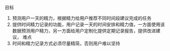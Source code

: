 目标
1. 预测用户一天的精力，根据精力给用户推荐不同时间段建议完成的任务
2. 提供时间精力记录的功能，用户记录一天的时间安排和精力值，一方面使用该数据预测用户精力，另一方面给用户定制化提供定期记录报告，提供改进建议，
难点
1. 时间和精力记录方式必须尽量精简，否则用户难以坚持